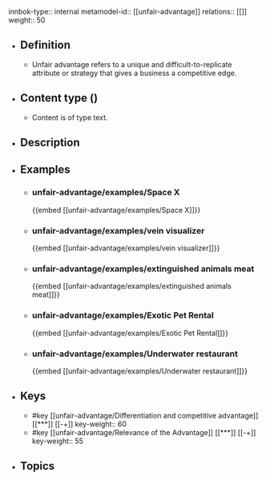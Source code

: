 innbok-type:: internal
metamodel-id:: [[unfair-advantage]]
relations:: [[]]
weight:: 50

- ## Definition
  - Unfair advantage refers to a unique and difficult-to-replicate attribute or strategy that gives a business a competitive edge.
- ## Content type ()
  - Content is of type text.
  
- ## Description
- ## Examples
  - ### unfair-advantage/examples/Space X
    {{embed [[unfair-advantage/examples/Space X]]}}
  - ### unfair-advantage/examples/vein visualizer
    {{embed [[unfair-advantage/examples/vein visualizer]]}}
  - ### unfair-advantage/examples/extinguished animals meat
    {{embed [[unfair-advantage/examples/extinguished animals meat]]}}
  - ### unfair-advantage/examples/Exotic Pet Rental
    {{embed [[unfair-advantage/examples/Exotic Pet Rental]]}}
  - ### unfair-advantage/examples/Underwater restaurant
    {{embed [[unfair-advantage/examples/Underwater restaurant]]}}
  
- ## Keys
  - #key [[unfair-advantage/Differentiation and competitive advantage]] [[***]] [[-+]]
    key-weight:: 60
  - #key [[unfair-advantage/Relevance of the Advantage]] [[***]] [[-+]]
    key-weight:: 55
- ## Topics
  


